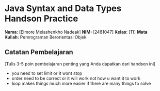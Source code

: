 # Java Syntax and Data Types Handson Practice

**Nama:** [Elmore Melashenkho Nadeak]
**NIM:** [2481047]
**Kelas:** [TI]
**Mata Kuliah:** Pemrograman Berorientasi Objek

## Catatan Pembelajaran
[Tulis 3-5 poin pembelajaran penting yang Anda dapatkan dari handson ini]
- you need to set limit or it wont stop
- order need to be correct or it will work not how u want it to work
- loop makes things much more easier if there are many things to solve